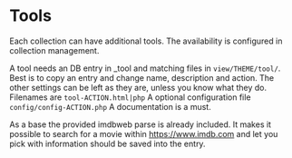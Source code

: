 # Tools

Each collection can have additional tools. The availability is configured in collection management.

A tool needs an DB entry in _tool and matching files in `view/THEME/tool/`. Best is to copy an entry
and change name, description and action. The other settings can be left as they are, unless you know what they do.
Filenames are `tool-ACTION.html|php`
A optional configuration file `config/config-ACTION.php`
A documentation is a must.

As a base the provided imdbweb parse is already included. It makes it possible to search for a movie within
https://www.imdb.com and let you pick with information should be saved into the entry.
